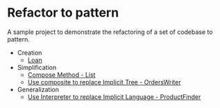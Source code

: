 # Refactor to pattern

A sample project to demonstrate the refactoring of a set of codebase to pattern.

* Creation
  * [Loan](src/main/java/com/aibyte/arch/pattern/creation/loan/README.md)
* Simplification
  * [Compose Method - List](src/main/java/com/aibyte/arch/pattern/simplify/compose/List.java)
  * [Use composite to replace Implicit Tree - OrdersWriter](src/main/java/com/aibyte/arch/pattern/simplify/composite/OrdersWriter.java)
* Generalization
  * [Use Interpreter to replace Implicit Language - ProductFinder](src/main/java/com/aibyte/arch/pattern/simplify/interpreter/ProductFinder.java)